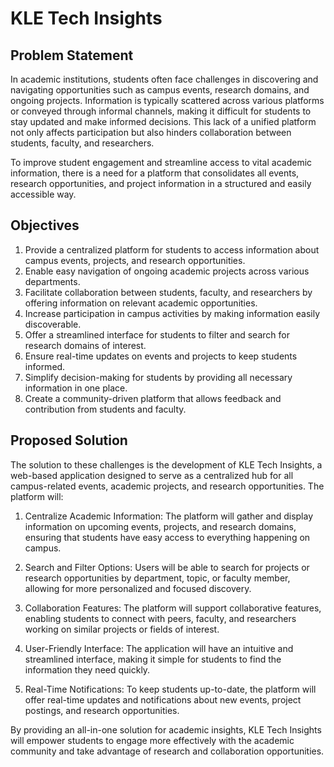 # KLE Tech Insights

## Problem Statement
In academic institutions, students often face challenges in discovering and navigating opportunities such as campus events, research domains, and ongoing projects. Information is typically scattered across various platforms or conveyed through informal channels, making it difficult for students to stay updated and make informed decisions. This lack of a unified platform not only affects participation but also hinders collaboration between students, faculty, and researchers.

To improve student engagement and streamline access to vital academic information, there is a need for a platform that consolidates all events, research opportunities, and project information in a structured and easily accessible way.

## Objectives

1) Provide a centralized platform for students to access information about campus events, projects, and research opportunities.
2) Enable easy navigation of ongoing academic projects across various departments.
3) Facilitate collaboration between students, faculty, and researchers by offering information on relevant academic opportunities.
4) Increase participation in campus activities by making information easily discoverable.
5) Offer a streamlined interface for students to filter and search for research domains of interest.
6) Ensure real-time updates on events and projects to keep students informed.
7) Simplify decision-making for students by providing all necessary information in one place.
8) Create a community-driven platform that allows feedback and contribution from students and faculty.

## Proposed Solution

The solution to these challenges is the development of KLE Tech Insights, a web-based application designed to serve as a centralized hub for all campus-related events, academic projects, and research opportunities. The platform will:

1) Centralize Academic Information: The platform will gather and display information on upcoming events, projects, and research domains, ensuring that students have easy access to everything happening on campus.

2) Search and Filter Options: Users will be able to search for projects or research opportunities by department, topic, or faculty member, allowing for more personalized and focused discovery.

3) Collaboration Features: The platform will support collaborative features, enabling students to connect with peers, faculty, and researchers working on similar projects or fields of interest.

4) User-Friendly Interface: The application will have an intuitive and streamlined interface, making it simple for students to find the information they need quickly.

5) Real-Time Notifications: To keep students up-to-date, the platform will offer real-time updates and notifications about new events, project postings, and research opportunities.

By providing an all-in-one solution for academic insights, KLE Tech Insights will empower students to engage more effectively with the academic community and take advantage of research and collaboration opportunities.

